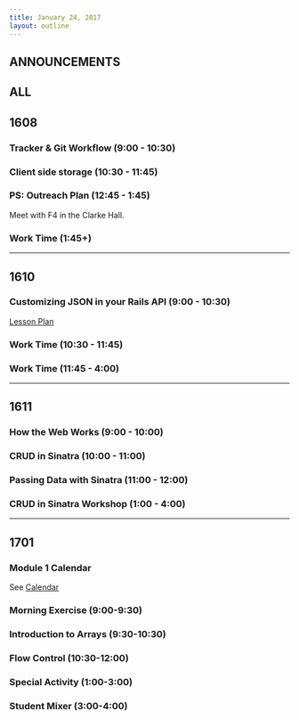 ```yaml
---
title: January 24, 2017
layout: outline
---
```


## ANNOUNCEMENTS

## ALL

## 1608

### Tracker & Git Workflow (9:00 - 10:30)

### Client side storage (10:30 - 11:45)

### PS: Outreach Plan (12:45 - 1:45)

Meet with F4 in the Clarke Hall.

### Work Time (1:45+)

***

## 1610

### Customizing JSON in your Rails API (9:00 - 10:30)

[Lesson Plan](../module3/lessons/customizing_json_in_your_api)

### Work Time (10:30 - 11:45)

### Work Time (11:45 - 4:00)

***

## 1611

### How the Web Works (9:00 - 10:00)

### CRUD in Sinatra (10:00 - 11:00)

### Passing Data with Sinatra (11:00 - 12:00)

### CRUD in Sinatra Workshop (1:00 - 4:00)

***

## 1701

### Module 1 Calendar

See [Calendar](http://bit.ly/2k6ksyH)

### Morning Exercise (9:00-9:30)

### Introduction to Arrays (9:30-10:30)

### Flow Control (10:30-12:00)

### Special Activity (1:00-3:00)

### Student Mixer (3:00-4:00) 
